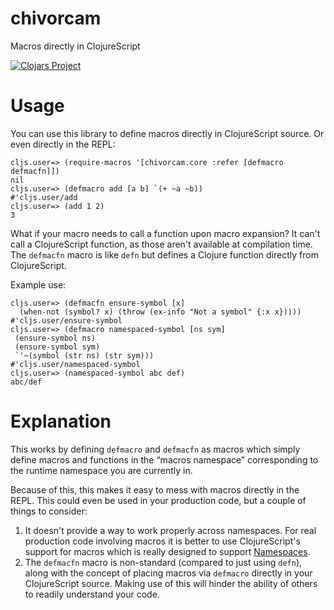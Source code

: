 # chivorcam
Macros directly in ClojureScript

[![Clojars Project](https://img.shields.io/clojars/v/chivorcam.svg)](https://clojars.org/chivorcam)

# Usage

You can use this library to define macros directly in ClojureScript source. 
Or even directly in the REPL:

```
cljs.user=> (require-macros '[chivorcam.core :refer [defmacro defmacfn]])
nil
cljs.user=> (defmacro add [a b] `(+ ~a ~b))
#'cljs.user/add
cljs.user=> (add 1 2)
3
```

What if your macro needs to call a function upon macro expansion? It can't call a 
ClojureScript function, as those aren't available at compilation time.
The `defmacfn` macro is like `defn` but defines a Clojure function directly from ClojureScript.

Example use:

```
cljs.user=> (defmacfn ensure-symbol [x] 
  (when-not (symbol? x) (throw (ex-info "Not a symbol" {:x x}))))
#'cljs.user/ensure-symbol
cljs.user=> (defmacro namespaced-symbol [ns sym]
 (ensure-symbol ns)
 (ensure-symbol sym)
 `'~(symbol (str ns) (str sym)))
#'cljs.user/namespaced-symbol
cljs.user=> (namespaced-symbol abc def)
abc/def
```

# Explanation

This works by defining `defmacro` and `defmacfn` as macros which simply define macros and functions in the “macros namespace” corresponding to the runtime namespace you are currently in.

Because of this, this makes it easy to mess with macros directly in the REPL. This could even be used in your production code, but a couple of things to consider:

1. It doesn't provide a way to work properly across namespaces. For real production code involving macros it is better to use ClojureScript's support for macros which is really designed to support [Namespaces](https://clojurescript.org/guides/ns-forms).
2. The `defmacfn` macro is non-standard (compared to just using `defn`), along with the concept of placing macros via `defmacro` directly in your ClojureScript source. Making use of this will hinder the ability of others to readily understand your code.
